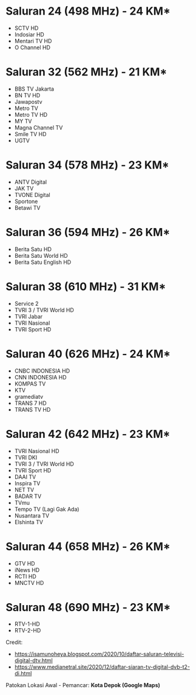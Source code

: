 # Saluran 24 (498 MHz) - 24 KM*
- SCTV HD
- Indosiar HD
- Mentari TV HD
- O Channel HD

# Saluran 32 (562 MHz) - 21 KM*
- BBS TV Jakarta
- BN TV HD
- Jawapostv
- Metro TV
- Metro TV HD
- MY TV
- Magna Channel TV
- Smile TV HD
- UGTV

# Saluran 34 (578 MHz) - 23 KM*
- ANTV Digital
- JAK TV
- TVONE Digital
- Sportone
- Betawi TV

# Saluran 36 (594 MHz) - 26 KM*
- Berita Satu HD
- Berita Satu World HD
- Berita Satu English HD

# Saluran 38 (610 MHz) - 31 KM*
- Service 2
- TVRI 3 / TVRI World HD
- TVRI Jabar
- TVRI Nasional
- TVRI Sport HD

# Saluran 40 (626 MHz) - 24 KM*
- CNBC INDONESIA HD 
- CNN INDONESIA HD  
- KOMPAS TV
- KTV
- gramediatv
- TRANS 7 HD 
- TRANS TV HD 

# Saluran 42 (642 MHz) - 23 KM*
- TVRI Nasional HD
- TVRI DKI
- TVRI 3 / TVRI World HD
- TVRI Sport HD
- DAAI TV
- Inspira TV
- NET TV
- BADAR TV
- TVmu
- Tempo TV (Lagi Gak Ada)
- Nusantara TV
- Elshinta TV

# Saluran 44 (658 MHz) - 26 KM*
- GTV HD
- iNews HD
- RCTI HD
- MNCTV HD

# Saluran 48 (690 MHz) - 23 KM*
- RTV-1-HD
- RTV-2-HD

Credit:
- https://isamunoheya.blogspot.com/2020/10/daftar-saluran-televisi-digital-dtv.html
- https://www.medianetral.site/2020/12/daftar-siaran-tv-digital-dvb-t2-di.html


Patokan Lokasi Awal - Pemancar: **Kota Depok (Google Maps)**
